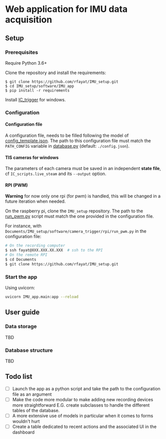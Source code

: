 # Web application for IMU data acquisition
## Setup
### Prerequisites
Require Python 3.6+

Clone the repository and install the requirements:
```shell
$ git clone https://github.com/rfayat/IMU_setup.git
$ cd IMU_setup/software/IMU_app
$ pip install -r requirements
```

Install [IC_trigger](https://github.com/rfayat/IMU_setup/tree/master/software/camera_trigger/windows) for windows.


### Configuration
#### Configuration file
A configuration file, needs to be filled following the model of [config_template.json](config_template.json). The path to this configuration file must match the `PATH_CONFIG` variable in [database.py](IMU_app/database.py) (default: `./config.json`).

#### TIS cameras for windows
The parameters of each camera must be saved in an independent **state file**, cf `IC_scripts.live_steam` and its `--output` option.

#### RPI (PWM)
**Warning** for now only one rpi (for pwm) is handled, this will be changed in a future iteration when needed.

On the raspberry pi, clone the `IMU_setup` repository. The path to the [run_pwm.py](https://github.com/rfayat/IMU_setup/blob/master/software/camera_trigger/rpi/run_pwm.py) script must match the one provided in the configuration file.

For instance, with `Documents/IMU_setup/software/camera_trigger/rpi/run_pwm.py` in the configuration file:
```bash
# On the recording computer
$ ssh fayat@XXX.XXX.XX.XXX  # ssh to the RPI
# On the remote RPI
$ cd Documents
$ git clone https://github.com/rfayat/IMU_setup.git
```
### Start the app
Using uvicorn:
```bash
uvicorn IMU_app.main:app --reload
```

## User guide
### Data storage
TBD
### Database structure
TBD

## Todo list
- [ ] Launch the app as a python script and take the path to the configuration file as an argument
- [ ] Make the code more modular to make adding new recording devices more straightforward E.G. create subclasses to handle the different tables of the database.
- [ ] A more extensive use of models in particular when it comes to forms wouldn't hurt
- [ ] Create a table dedicated to recent actions and the associated UI in the dashboard
